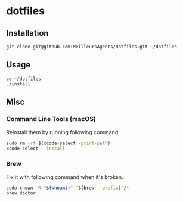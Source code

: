 # dotfiles


## Installation
```
git clone git@github.com:MeilleursAgents/dotfiles.git ~/dotfiles
```


## Usage
```
cd ~/dotfiles
./install
```

## Misc
### Command Line Tools (macOS)
Reinstall them by running following command:
```bash
sudo rm -rf $(xcode-select -print-path)
xcode-select --install
```
### Brew
Fix it with following command when it's broken.
```bash
sudo chown -R "$(whoami)" "$(brew --prefix)"/*
brew doctor
```
